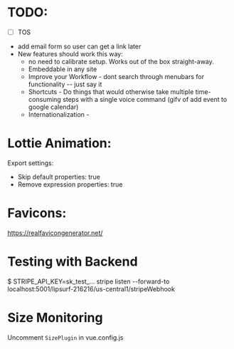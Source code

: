 TODO:
===
- [ ] TOS
* add email form so user can get a link later
* New features should work this way:
    * no need to calibrate setup. Works out of the box straight-away.
    * Embeddable in any site
    * Improve your Workflow - dont search through menubars for functionality -- just say it
    * Shortcuts - Do things that would otherwise take multiple time-consuming steps with a single voice command (gifv of add event to google calendar)
    * Internationalization -

Lottie Animation:
===
Export settings:
* Skip default properties: true
* Remove expression properties: true

Favicons:
===
https://realfavicongenerator.net/

Testing with Backend
===
$ STRIPE_API_KEY=sk_test_... stripe listen --forward-to localhost:5001/lipsurf-216216/us-central1/stripeWebhook

Size Monitoring
===
Uncomment `SizePlugin` in vue.config.js